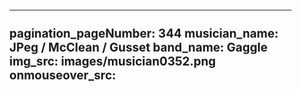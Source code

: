 ------
pagination_pageNumber: 344
musician_name: JPeg / McClean / Gusset
band_name: Gaggle
img_src: images/musician0352.png
onmouseover_src: 
------